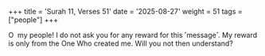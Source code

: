 +++
title = 'Surah 11, Verses 51'
date = '2025-08-27'
weight = 51
tags = ["people"]
+++

O  my people! I do not ask you for any reward for this ˹message˺. My reward is only from the One Who created me. Will you not then understand?